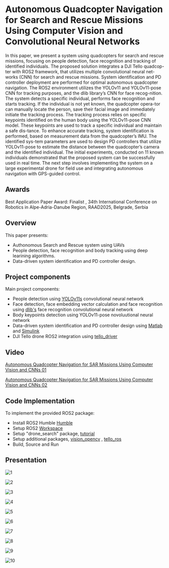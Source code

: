 # Autonomous Quadcopter Navigation for Search and Rescue Missions Using Computer Vision and Convolutional Neural Networks

In this paper, we present a system using quadcopters for search and rescue missions, focusing on people detection, face recognition and tracking of identified individuals. The proposed solution integrates a DJI Tello quadcop-ter with ROS2 framework, that utilizes multiple convolutional neural net-works (CNN) for search and rescue missions. System identification and PD controller deployment are performed for optimal autonomous quadcopter navigation. The ROS2 environment utilizes the YOLOv11 and YOLOv11-pose CNN for tracking purposes, and the dlib library’s CNN for face recog-nition. The system detects a specific individual, performs face recognition and starts tracking. If the individual is not yet known, the quadcopter opera-tor can manually locate the person, save their facial image and immediately initiate the tracking process. The tracking process relies on specific keypoints identified on the human body using the YOLOv11-pose CNN model. These keypoints are used to track a specific individual and maintain a safe dis-tance. To enhance accurate tracking, system identification is performed, based on measurement data from the quadcopter’s IMU. The identified sys-tem parameters are used to design PD controllers that utilize YOLOv11-pose to estimate the distance between the quadcopter’s camera and the identified individual. The initial experiments, conducted on 11 known individuals demonstrated that the proposed system can be successfully used in real time. The next step involves implementing the system on a large experimental drone for field use and integrating autonomous navigation with GPS-guided control.

## Awards
Best Application Paper Award: Finalist , 34th International Conference on Robotics in Alpe-Adria-Danube Region, RAAD2025, Belgrade, Serbia

## Overview
This paper presents:
- Authonomous Search and Rescue system using UAVs
- People detection, face recognition and body tracking using deep learining algorithms.
- Data-driven system identification and PD controller design.

## Project components
Main project components:
- People detection using [YOLOv11s](https://docs.ultralytics.com/models/yolo11/) convolutional neural network
- Face detection, face embedding vector calculation and face recognition using [dlib's](http://dlib.net/) face recognition convolutional neural network
- Body keypoints detection using YOLOv11-pose novoluutional neural network
- Data-driven system identification and PD controller design using [Matlab](https://www.mathworks.com/products/matlab.html) and [Simulink](https://www.mathworks.com/products/simulink.html)
- DJI Tello drone ROS2 integration using [tello_driver](https://wiki.ros.org/tello_driver)

## Video
 [Autonomous Quadcopter Navigation for SAR Missions Using Computer Vision and CNNs 01](https://youtu.be/8VNuQz0snF0)
 
 [Autonomous Quadcopter Navigation for SAR Missions Using Computer Vision and CNNs 02](https://youtu.be/Y3YpWdQgRvw)

## Code Implementation

To implement the provided ROS2 package:
- Install ROS2 Humble [Humble](https://docs.ros.org/en/humble/Installation.html)
- Setup ROS2 [Workspace](https://docs.ros.org/en/humble/Tutorials/Beginner-Client-Libraries/Creating-A-Workspace/Creating-A-Workspace.html)
- Setup "drone_search" package, [tutorial](https://docs.ros.org/en/humble/Tutorials/Beginner-Client-Libraries/Creating-Your-First-ROS2-Package.html)
- Setup additional packages, [vision_opencv](https://github.com/ros-perception/vision_opencv) , [tello_ros](https://github.com/clydemcqueen/tello_ros)
- Build, Source and Run

##  Presentation

![1](RAAD2025_presentation/1.png)

![2](RAAD2025_presentation/2.png)

![3](RAAD2025_presentation/3.png)

![4](RAAD2025_presentation/4.png)

![5](RAAD2025_presentation/5.png)

![6](RAAD2025_presentation/6.png)

![7](RAAD2025_presentation/7.png)

![8](RAAD2025_presentation/8.png)

![9](RAAD2025_presentation/9.png)

![10](RAAD2025_presentation/10.png)
